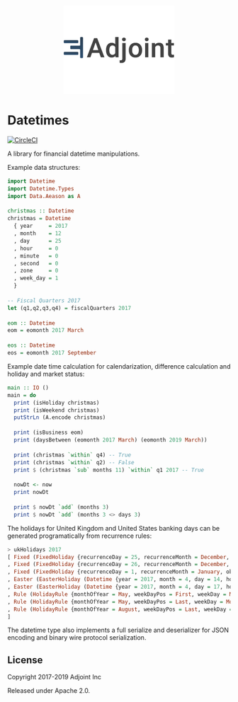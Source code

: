 <p align="center">
<a href="https://www.adjoint.io">
  <img width="250" src="./.assets/adjoint.png" alt="Adjoint Logo" />
</a>
</p>

Datetimes
=========

[![CircleCI](https://circleci.com/gh/adjoint-io/datetime.svg?style=svg&circle-token=dbb93d30a3189d5d3b3c34ca92d25d226bc00fea)](https://circleci.com/gh/adjoint-io/datetime)

A library for financial datetime manipulations.

Example data structures:

```haskell
import Datetime 
import Datetime.Types
import Data.Aeason as A

christmas :: Datetime
christmas = Datetime
  { year     = 2017
  , month    = 12
  , day      = 25
  , hour     = 0
  , minute   = 0
  , second   = 0
  , zone     = 0
  , week_day = 1
  }

-- Fiscal Quarters 2017
let (q1,q2,q3,q4) = fiscalQuarters 2017

eom :: Datetime
eom = eomonth 2017 March

eos :: Datetime
eos = eomonth 2017 September
```

Example date time calculation for calendarization, difference calculation and
holiday and market status:

```haskell
main :: IO ()
main = do
  print (isHoliday christmas)
  print (isWeekend christmas)
  putStrLn (A.encode christmas)

  print (isBusiness eom)
  print (daysBetween (eomonth 2017 March) (eomonth 2019 March))
 
  print (christmas `within` q4) -- True
  print (christmas `within` q2) -- False 
  print $ (christmas `sub` months 11) `within` q1 2017 -- True 

  nowDt <- now
  print nowDt

  print $ nowDt `add` (months 3)
  print $ nowDt `add` (months 3 <> days 3)
```

The holidays for United Kingdom and United States banking days can be generated
programatically from recurrence rules:

```haskell
> ukHolidays 2017
[ Fixed (FixedHoliday {recurrenceDay = 25, recurrenceMonth = December, observance = Nearest_workday, timezone = +0500})
, Fixed (FixedHoliday {recurrenceDay = 26, recurrenceMonth = December, observance = Nearest_workday, timezone = +0000})
, Fixed (FixedHoliday {recurrenceDay = 1, recurrenceMonth = January, observance = Next_monday, timezone = +0500})
, Easter (EasterHoliday (Datetime {year = 2017, month = 4, day = 14, hour = 0, minute = 0, second = 0, zone = 0, week_day = 5}))
, Easter (EasterHoliday (Datetime {year = 2017, month = 4, day = 17, hour = 0, minute = 0, second = 0, zone = 0, week_day = 1}))
, Rule (HolidayRule {monthOfYear = May, weekDayPos = First, weekDay = Monday})
, Rule (HolidayRule {monthOfYear = May, weekDayPos = Last, weekDay = Monday})
, Rule (HolidayRule {monthOfYear = August, weekDayPos = Last, weekDay = Monday})
]
```

The datetime type also implements a full serialize and deserializer for JSON
encoding and binary wire protocol serialization.

License
-------

Copyright 2017-2019 Adjoint Inc

Released under Apache 2.0.
